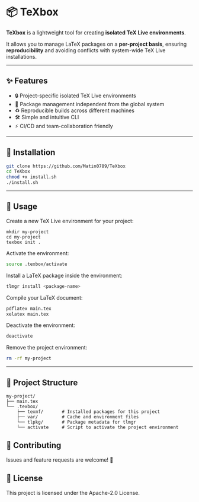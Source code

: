 # 📦 TeXbox  

**TeXbox** is a lightweight tool for creating **isolated TeX Live environments**.  

It allows you to manage LaTeX packages on a **per-project basis**, ensuring **reproducibility** and avoiding conflicts with system-wide TeX Live installations.  

---

## ✨ Features  

- 🔒 Project-specific isolated TeX Live environments  
- 📂 Package management independent from the global system  
- ♻️ Reproducible builds across different machines  
- 🛠 Simple and intuitive CLI  
- ⚡ CI/CD and team-collaboration friendly  

---

## 🚀 Installation  

```bash
git clone https://github.com/Matin0789/TeXbox
cd TeXbox
chmod +x install.sh
./install.sh
```

---

## 📖 Usage

Create a new TeX Live environment for your project:
```bah
mkdir my-project
cd my-project
texbox init .
```

Activate the environment:
```bash
source .texbox/activate
```

Install a LaTeX package inside the environment:
```bash
tlmgr install <package-name>
```

Compile your LaTeX document:
```bash
pdflatex main.tex
xelatex main.tex
```

Deactivate the environment:
```bash
deactivate
```

Remove the project environment:
```bash
rm -rf my-project
```

---

## 📂 Project Structure

```text
my-project/
├── main.tex
└── .texbox/
    ├── texmf/       # Installed packages for this project
    ├── var/         # Cache and environment files
    └── tlpkg/       # Package metadata for tlmgr
    └── activate     # Script to activate the project environment       
```

## 🤝 Contributing

Issues and feature requests are welcome! 🙌

## 📄 License

This project is licensed under the Apache-2.0 License.
